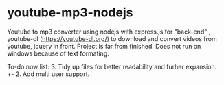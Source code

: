 

# youtube-mp3-nodejs

Youtube to mp3 converter using nodejs with express.js for "back-end" , youtube-dl (https://youtube-dl.org/) to download and convert videos from youtube, jquery in front. Project is far from finished.
Does not run on windows because of text formating.


To-do now list: 
3. Tidy up files for better readability and furher expansion. +-
2. Add multi user support.
